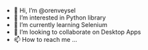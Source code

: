 - 👋 Hi, I’m @orenveysel
- 👀 I’m interested in Python library
- 🌱 I’m currently learning Selenium
- 💞️ I’m looking to collaborate on Desktop Apps
- 📫 How to reach me ...

<!---
orenveysel/orenveysel is a ✨ special ✨ repository because its `README.md` (this file) appears on your GitHub profile.
You can click the Preview link to take a look at your changes.
--->
